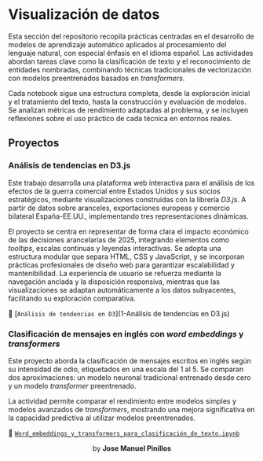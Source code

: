 # Visualización de datos

Esta sección del repositorio recopila prácticas centradas en el desarrollo de modelos de aprendizaje automático aplicados al procesamiento del lenguaje natural, con especial énfasis en el idioma español. Las actividades abordan tareas clave como la clasificación de texto y el reconocimiento de entidades nombradas, combinando técnicas tradicionales de vectorización con modelos preentrenados basados en *transformers*.

Cada notebook sigue una estructura completa, desde la exploración inicial y el tratamiento del texto, hasta la construcción y evaluación de modelos. Se analizan métricas de rendimiento adaptadas al problema, y se incluyen reflexiones sobre el uso práctico de cada técnica en entornos reales.



## Proyectos

### Análisis de tendencias en D3.js

Este trabajo desarrolla una plataforma web interactiva para el análisis de los efectos de la guerra comercial entre Estados Unidos y sus socios estratégicos, mediante visualizaciones construidas con la librería *D3.js*. A partir de datos sobre aranceles, exportaciones europeas y comercio bilateral España-EE.UU., implementando tres representaciones dinámicas.

El proyecto se centra en representar de forma clara el impacto económico de las decisiones arancelarias de 2025, integrando elementos como *tooltips*, escalas continuas y leyendas interactivas. Se adopta una estructura modular que separa HTML, CSS y JavaScript, y se incorporan prácticas profesionales de diseño web para garantizar escalabilidad y mantenibilidad. La experiencia de usuario se refuerza mediante la navegación anclada y la disposición responsiva, mientras que las visualizaciones se adaptan automáticamente a los datos subyacentes, facilitando su exploración comparativa.

🔗 [`Análisis de tendencias en D3`](1-Análisis de tendencias en D3.js)



### Clasificación de mensajes en inglés con *word embeddings* y *transformers*

Este proyecto aborda la clasificación de mensajes escritos en inglés según su intensidad de odio, etiquetados en una escala del 1 al 5. Se comparan dos aproximaciones: un modelo neuronal tradicional entrenado desde cero y un modelo *transformer* preentrenado.

La actividad permite comparar el rendimiento entre modelos simples y modelos avanzados de *transformers*, mostrando una mejora significativa en la capacidad predictiva al utilizar modelos preentrenados.

🔗 [`Word_embeddings_y_transformers_para_clasificación_de_texto.ipynb`](2-Word_embedings_y_transformers_para_clasificación_de_texto/Word_embeddings_y_transformers_para_clasificación_de_texto.ipynb)



<center>by <strong>Jose Manuel Pinillos</strong></center>
